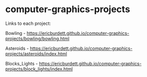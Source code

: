 # computer-graphics-projects

Links to each project:

Bowling - https://ericburdett.github.io/computer-graphics-projects/bowling/bowling.html

Asteroids - https://ericburdett.github.io/computer-graphics-projects/asteroids/index.html

Blocks_Lights - https://ericburdett.github.io/computer-graphics-projects/block_lights/index.html
